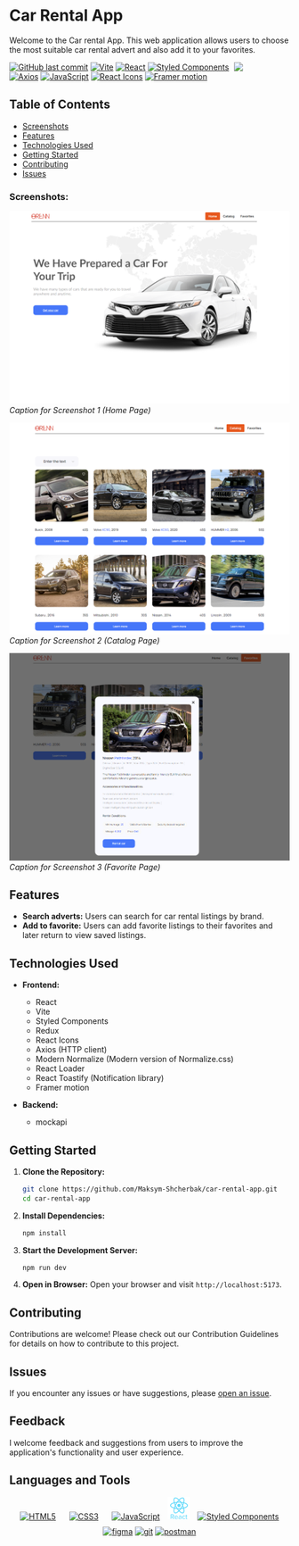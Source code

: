 # Car Rental App

Welcome to the Car rental App. This web application allows users to choose the most suitable car rental advert and also add it to your favorites.

<img align="right" src="https://media.giphy.com/media/du3J3cXyzhj75IOgvA/giphy.gif" width="100"/>

[![GitHub last commit](https://img.shields.io/github/last-commit/Maksym-Shcherbak/car-rental-app)](https://github.com/Maksym-Shcherbak/car-rental-app/commits/main/)
[![Vite](https://img.shields.io/badge/Vite-5.1.4-6868F2)](https://vitejs.dev/)
[![React](https://img.shields.io/badge/React-18.2.0-51CAEF.svg)](https://reactjs.org/)
[![Styled Components](https://img.shields.io/badge/Styled_Components-5.3.11-D664C0.svg)](https://styled-components.com/)
[![Axios](https://img.shields.io/badge/Axios-1.6.7-5300D8.svg)](https://github.com/axios/axios)
[![JavaScript](https://img.shields.io/badge/JavaScript-Latest-EAD319.svg)](https://developer.mozilla.org/en-US/docs/Web/JavaScript)
[![React Icons](https://img.shields.io/badge/React_Icons-5.0.1-E10051.svg)](https://react-icons.github.io/react-icons/)
[![Framer motion](https://img.shields.io/badge/Framer%20Motion-v11.0.12-blue)](https://www.framer.com/motion/?utm_source=motion-readme-docs)

## Table of Contents

- [Screenshots](#screenshots)
- [Features](#features)
- [Technologies Used](#technologies-used)
- [Getting Started](#getting-started)
- [Contributing](#contributing)
- [Issues](#issues)

### Screenshots:

![Task Pro App](/public/assets/home.png) _Caption for Screenshot 1
(Home Page)_

![Task Pro App](/public/assets/catalog.png) _Caption for Screenshot 2
(Catalog Page)_

![Task Pro App](/public/assets/favorite.png) _Caption for Screenshot 3
(Favorite Page)_

## Features

- **Search adverts:** Users can search for car rental listings by brand.
- **Add to favorite:** Users can add favorite listings to their favorites and later return to view saved listings.

## Technologies Used

- **Frontend:**

  - React
  - Vite
  - Styled Components
  - Redux
  - React Icons
  - Axios (HTTP client)
  - Modern Normalize (Modern version of Normalize.css)
  - React Loader
  - React Toastify (Notification library)
  - Framer motion

- **Backend:**
  - mockapi

## Getting Started

1. **Clone the Repository:**

   ```bash
   git clone https://github.com/Maksym-Shcherbak/car-rental-app.git
   cd car-rental-app

   ```

2. **Install Dependencies:**

   ```bash
   npm install

   ```

3. **Start the Development Server:**

   ```bash
   npm run dev

   ```

4. **Open in Browser:**
   Open your browser and visit `http://localhost:5173`.

## Contributing

Contributions are welcome! Please check out our Contribution Guidelines for details on how to contribute to this project.

## Issues

If you encounter any issues or have suggestions, please [open an issue](https://github.com/Maksym-Shcherbak/car-rental-app/issues).

## Feedback

I welcome feedback and suggestions from users to improve the application's functionality and user experience.

## Languages and Tools

<div align="center">  
 
<a href="https://en.wikipedia.org/wiki/HTML5" target="_blank"><img style="margin: 10px" src="https://profilinator.rishav.dev/skills-assets/html5-original-wordmark.svg" alt="HTML5" height="50" /></a>
<a href="https://www.w3schools.com/css/" target="_blank"><img style="margin: 10px" src="https://profilinator.rishav.dev/skills-assets/css3-original-wordmark.svg" alt="CSS3" height="50" /></a>
<a href="https://www.javascript.com/" target="_blank"><img style="margin: 10px" src="https://profilinator.rishav.dev/skills-assets/javascript-original.svg" alt="JavaScript" height="50" /></a>
<a href="https://reactjs.org/" target="_blank" rel="noreferrer"> <img src="https://raw.githubusercontent.com/devicons/devicon/master/icons/react/react-original-wordmark.svg" alt="react" width="40" height="40"/></a>
<a href="https://styled-components.com/" target="_blank"><img style="margin: 10px" src="https://profilinator.rishav.dev/skills-assets/styled-components.png" alt="Styled Components" height="50" /></a>
<a href="https://www.figma.com/" target="_blank" rel="noreferrer"><img src="https://www.vectorlogo.zone/logos/figma/figma-icon.svg" alt="figma" width="40" height="40"/></a>
<a href="https://git-scm.com/" target="_blank" rel="noreferrer"> <img src="https://www.vectorlogo.zone/logos/git-scm/git-scm-icon.svg" alt="git" width="40" height="40"/></a>
<a href="https://postman.com" target="_blank" rel="noreferrer"><img src="https://www.vectorlogo.zone/logos/getpostman/getpostman-icon.svg" alt="postman" width="40" height="40"/></a>
</div>
